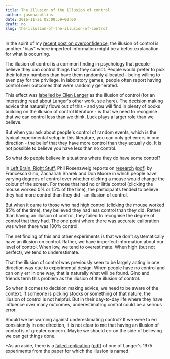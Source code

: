 ```yaml
---
title: The illusion of the illusion of control
author: jasonacollins
date: 2016-11-21 08:00:59+00:00
draft: no
slug: the-illusion-of-the-illusion-of-control
---
```


In the spirit of my [recent post on overconfidence](https://jasoncollins.blog/overconfident-about-overconfidence/), the illusion of control is another "bias" where imperfect information might be a better explanation for what is occurring.

The illusion of control is a common finding in psychology that people believe they can control things that they cannot. People would prefer to pick their lottery numbers than have them randomly allocated - being willing to even pay for the privilege. In laboratory games, people often report having control over outcomes that were randomly generated.

This effect was [labelled by Ellen Langer](http://psycnet.apa.org/doi/10.1037/0022-3514.32.2.311) as the illusion of control (for an interesting read about Langer's other work, see [here](http://blogs.plos.org/mindthebrain/2014/11/05/re-examining-ellen-langers-classic-study-giving-plants-nursing-home-residents/)). The decision making advice that naturally flows out of this - and you will find in plenty of books building on the illusion of control literature - is that we need to recognise that we can control less than we think. Luck plays a larger role than we believe.

But when you ask about people's control of random events, which is the typical experimental setup in this literature, you can only get errors in one direction - the belief that they have more control than they actually do. It is not possible to believe you have less than no control.

So what do people believe in situations where they do have some control?

In [Left Brain, Right Stuff](https://jasoncollins.blog/rosenzweigs-left-brain-right-stuff-how-leaders-make-winning-decisions/), Phil Rosenzweig reports on [research](https://doi.org/10.1016/j.obhdp.2010.10.002) ([pdf](https://www.researchgate.net/profile/Don_Moore2/publication/266009496_The_Illusion_of_the_Illusion_of_Control/links/56ddd3d808ae46f1e99f8d1c/The-Illusion-of-the-Illusion-of-Control.pdf)) by Francesca Gino, Zachariah Sharek and Don Moore in which people have varying degrees of control over whether clicking a mouse would change the colour of the screen. For those that had no or little control (clicking the mouse worked 0% or 15% of the time), the participants tended to believe they had more control than they did - an illusion of control.

But when it came to those who had high control (clicking the mouse worked 85% of the time), they believed they had less control than they did. Rather than having an illusion of control, they failed to recognise the degree of control that they had. The one point where there was accurate calibration was when there was 100% control.

The net finding of this and other experiments is that we don't systematically have an illusion on control. Rather, we have imperfect information about our level of control. When low, we tend to overestimate. When high (but not perfect), we tend to underestimate.

That the illusion of control was previously seen to be largely acting in one direction was due to experimental design. When people have no control and can only err in one way, that is naturally what will be found. Gino and friends term this problem as the illusion of the illusion of control.

So when it comes to decision making advice, we need to be aware of the context. If someone is picking stocks or something of that nature, the illusion of control is not helpful. But in their day-to-day life where they have influence over many outcomes, underestimating control could be a serious error.

Should we be warning against underestimating control? If we were to err consistently in one direction, it is not clear to me that having an illusion of control is of greater concern. Maybe we should err on the side of believing we can get things done.

*As an aside, there is a [failed replication](http://onlinelibrary.wiley.com/doi/10.1111/j.1468-0017.1995.tb00022.x/abstract) ([pdf](http://www.schulte-mecklenbeck.com/pubs/Kuehberger1995.pdf)) of one of Langer's 1975 experiments from the paper for which the illusion is named.
